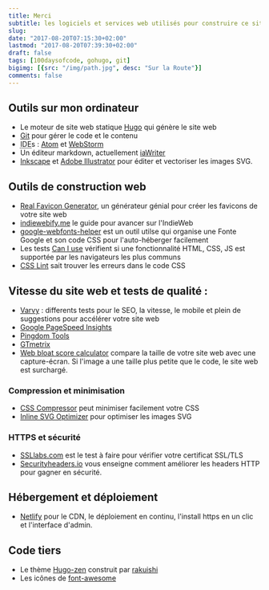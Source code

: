 ```yaml
---
title: Merci
subtitle: les logiciels et services web utilisés pour construire ce site
slug:
date: "2017-08-20T07:15:30+02:00"
lastmod: "2017-08-20T07:39:30+02:00"
draft: false
tags: [100daysofcode, gohugo, git]
bigimg: [{src: "/img/path.jpg", desc: "Sur la Route"}]
comments: false
---
```

<!--more-->

## Outils sur mon ordinateur

- Le moteur de site web statique [Hugo](https://gohugo.io) qui génère le site web
- [Git](https://git-scm.com/) pour gérer le code et le contenu
- <abbr title="environnement de développement intégré">IDE</abbr>s : [Atom](https://atom.io/) et [WebStorm](https://www.jetbrains.com/webstorm/)
- Un éditeur markdown, actuellement [iaWriter](https://ia.net/writer/)
- [Inkscape](https://www.inkscape.org/) et [Adobe Illustrator](http://www.adobe.com/products/illustrator.html) pour éditer et vectoriser les images SVG.

<!--
- [Imagemagick](https://www.imagemagick.org/script/index.php) pour créer des petites images et vignettes des images dans les posts 
- [Exiftool](http://www.sno.phy.queensu.ca/~phil/exiftool/) pour manipuler les métadonnées JPG, comme les notices de copyright
-->

## Outils de construction web 

- [Real Favicon Generator](https://realfavicongenerator.net/), un générateur génial pour créer les favicons de votre site web
- [indiewebify.me](https://indiewebify.me/) le guide pour avancer sur l'IndieWeb 
- [google-webfonts-helper](https://google-webfonts-helper.herokuapp.com/fonts) est un outil utilse qui organise une Fonte Google et son code CSS pour l'auto-héberger facilement
- Les tests [Can I use](http://caniuse.com/) vérifient si une fonctionnalité HTML, CSS, JS est supportée par les navigateurs les plus communs
- [CSS Lint](http://csslint.net/) sait trouver les erreurs dans le code CSS

## Vitesse du site web et tests de qualité :

- [Varvy](https://varvy.com/) : differents tests pour le SEO, la vitesse, le mobile et plein de suggestions pour accélérer votre site web
- [Google PageSpeed Insights](https://developers.google.com/speed/pagespeed/insights/)
- [Pingdom Tools](https://tools.pingdom.com/)
- [GTmetrix](https://gtmetrix.com/)
- [Web bloat score calculator](http://www.webbloatscore.com/) compare la taille de votre site web avec une capture-écran. Si l'image a une taille plus petite que le code, le site web est surchargé.

### Compression et minimisation

- [CSS Compressor](http://csscompressor.com/) peut minimiser facilement votre CSS
- [Inline SVG Optimizer](https://petercollingridge.appspot.com/svg-optimiser) pour optimiser les images SVG
      
### HTTPS et sécurité 

- [SSLlabs.com](https://www.ssllabs.com/ssltest/) est le test à faire pour vérifier votre certificat SSL/TLS 
- [Securityheaders.io](https://securityheaders.io/) vous enseigne comment améliorer les headers HTTP pour gagner en sécurité.

## Hébergement et déploiement

- [Netlify](https://gohugo.io/hosting-and-deployment/hosting-on-netlify/) pour le CDN, le déploiement en continu, l'install https en un clic et l'interface d'admin.

## Code tiers 

- Le thème [Hugo-zen](https://github.com/rakuishi/hugo-zen/) construit par <span class="h-card">[rakuishi](https://rakuishi.com/)</span>
- Les icônes de [font-awesome](http://fontawesome.io/icons/)